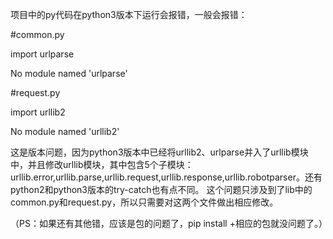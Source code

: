 项目中的py代码在python3版本下运行会报错，一般会报错：

\#common.py

import urlparse

No module named 'urlparse'

\#request.py

import urllib2

No module named 'urllib2'

这是版本问题，因为python3版本中已经将urllib2、urlparse并入了urllib模块中，并且修改urllib模块，其中包含5个子模块：urllib.error,urllib.parse,urllib.request,urllib.response,urllib.robotparser。还有python2和python3版本的try-catch也有点不同。 这个问题只涉及到了lib中的common.py和request.py，所以只需要对这两个文件做出相应修改。

（PS：如果还有其他错，应该是包的问题了，pip install +相应的包就没问题了。）